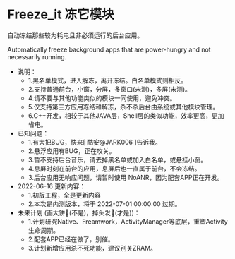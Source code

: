 # Freeze_it 冻它模块

自动冻结那些较为耗电且非必须运行的后台应用。 

Automatically freeze background apps that are power-hungry and not necessarily running.
- 说明：
  - 1.黑名单模式，进入解冻，离开冻结。白名单模式则相反。
  - 2.支持普通前台，小窗，分屏，多窗口(未测)，多屏(未测)。
  - 4.请不要与其他功能类似的模块一同使用，避免冲突。
  - 5.仅支持第三方应用冻结和解冻，杀不杀后台由系统或其他模块管理。
  - 6.C++开发，相较于其他JAVA层，Shell层的类似功能，效率更高，更加省电。
- 已知问题：
  - 1.有大把BUG，快来[ 酷安@JARK006 ]告诉我。
  - 2.悬浮应用有BUG，正在攻关。
  - 3.暂不支持后台音乐，请去掉黑名单或加入白名单，或悬挂小窗。
  - 4.息屏时刻在前台的应用，息屏后也一直属于前台，不会冻结。
  - 3.后台应用无响应问题，请暂时使用 NoANR，因为配套APP正在开发。
- 2022-06-16 更新内容：
  - 1.初版工程，全是更新内容
  - 2.本次是内测版本，将于 2022-07-01 00:00:00 过期。
- 未来计划 (画大饼🤩(不是)，掉头发🥵(才是))：
  - 1.计划研究Native、Freamwork，ActivityManager等底层，重塑Activity生命周期。
  - 2.配套APP已经在做了，别催。
  - 3.计划新增应用杀不死功能，建议别关ZRAM。


